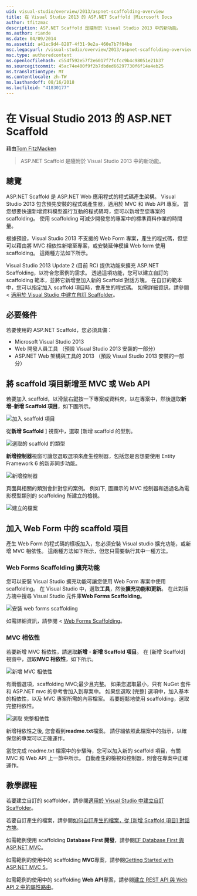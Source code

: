 ```yaml
---
uid: visual-studio/overview/2013/aspnet-scaffolding-overview
title: 在 Visual Studio 2013 的 ASP.NET Scaffold |Microsoft Docs
author: tfitzmac
description: ASP.NET Scaffold 是隨附於 Visual Studio 2013 中的新功能。
ms.author: riande
ms.date: 04/09/2014
ms.assetid: a41ec9d4-8287-4f31-9e2a-460e7b7f04be
msc.legacyurl: /visual-studio/overview/2013/aspnet-scaffolding-overview
msc.type: authoredcontent
ms.openlocfilehash: c554f592e57f2e6017f7fcfcc9b4c98051e21b37
ms.sourcegitcommit: 45ac74e400f9f2b7dbded66297730f6f14a4eb25
ms.translationtype: MT
ms.contentlocale: zh-TW
ms.lasthandoff: 08/16/2018
ms.locfileid: "41830177"
---
```

<a name="aspnet-scaffolding-in-visual-studio-2013"></a>在 Visual Studio 2013 的 ASP.NET Scaffold
====================
藉由[Tom FitzMacken](https://github.com/tfitzmac)

> ASP.NET Scaffold 是隨附於 Visual Studio 2013 中的新功能。


## <a name="overview"></a>總覽

ASP.NET Scaffold 是 ASP.NET Web 應用程式的程式碼產生架構。 Visual Studio 2013 包含預先安裝的程式碼產生器，適用於 MVC 和 Web API 專案。 當您想要快速新增資料模型進行互動的程式碼時，您可以新增至您專案的 scaffolding。 使用 scaffolding 可減少開發您的專案中的標準資料作業的時間量。

根據預設，Visual Studio 2013 不支援的 Web Form 專案，產生的程式碼，但您可以藉由將 MVC 相依性新增至專案，或安裝延伸模組 Web form 使用 scaffolding。 這兩種方法如下所示。

Visual Studio 2013 Update 2 (目前 RC) 提供功能來擴充 ASP.NET Scaffolding，以符合您案例的需求。 透過這項功能，您可以建立自訂的 scaffolding 範本，並將它新增至加入新的 Scaffold 對話方塊。 在自訂的範本中，您可以指定加入 scaffold 項目時，會產生的程式碼。 如需詳細資訊，請參閱 <<c0> [ 適用於 Visual Studio 中建立自訂 Scaffolder](https://go.microsoft.com/fwlink/p/?LinkId=395029)。

## <a name="prerequisites"></a>必要條件

若要使用的 ASP.NET Scaffold，您必須具備：

- Microsoft Visual Studio 2013
- Web 開發人員工具 （預設 Visual Studio 2013 安裝的一部分）
- ASP.NET Web 架構與工具的 2013 （預設 Visual Studio 2013 安裝的一部分）

## <a name="add-a-scaffolded-item-to-mvc-or-web-api"></a>將 scaffold 項目新增至 MVC 或 Web API

若要加入 scaffold，以滑鼠右鍵按一下專案或資料夾，以在專案中，然後選取**新增**–**新增 Scaffold 項目**，如下圖所示。

![加入 scaffold 項目](aspnet-scaffolding-overview/_static/image1.png)

從**新增 Scaffold** ] 視窗中，選取 [新增 scaffold 的型別。

![選取的 scaffold 的類型](aspnet-scaffolding-overview/_static/image2.png)

**新增控制器**視窗可讓您選取選項來產生控制器，包括您是否想要使用 Entity Framework 6 的新非同步功能。

![新增控制器](aspnet-scaffolding-overview/_static/image3.png)

頁面與相關的類別會針對您的案例。 例如下, 圖顯示的 MVC 控制器和透過名為電影模型類別的 scaffolding 所建立的檢視。

![建立的檔案](aspnet-scaffolding-overview/_static/image4.png)

## <a name="add-a-scaffolded-item-to-web-forms"></a>加入 Web Form 中的 scaffold 項目

產生 Web Form 的程式碼的樣板加入，您必須安裝 Visual studio 擴充功能，或新增 MVC 相依性。 這兩種方法如下所示，但您只需要執行其中一種方法。

### <a name="web-forms-scaffolding-extension"></a>Web Forms Scaffolding 擴充功能

您可以安裝 Visual Studio 擴充功能可讓您使用 Web Form 專案中使用 scaffolding。 在 Visual Studio 中，選取**工具**，然後**擴充功能和更新**。 在此對話方塊中搜尋 Visual Studio 元件庫**Web Forms Scaffolding**。

![安裝 web forms scaffolding](aspnet-scaffolding-overview/_static/image5.png)

如需詳細資訊，請參閱 < [Web Forms Scaffolding](https://go.microsoft.com/fwlink/p/?LinkId=396478)。

### <a name="mvc-dependencies"></a>MVC 相依性

若要新增 MVC 相依性，請選取**新增** - **新增 Scaffold 項目**。 在 [新增 Scaffold] 視窗中，選取**MVC 相依性**，如下所示。

![新增 MVC 相依性](aspnet-scaffolding-overview/_static/image6.png)

有兩個選項，scaffolding MVC;最少且完整。 如果您選取最小，只有 NuGet 套件和 ASP.NET mvc 的參考會加入到專案中。 如果您選取 [完整] 選項中，加入基本的相依性，以及 MVC 專案所需的內容檔案。 若要輕鬆地使用 scaffolding，選取 完整相依性。

![選取 完整相依性](aspnet-scaffolding-overview/_static/image7.png)

新增相依性之後, 您會看到**readme.txt**檔案。 請仔細依照此檔案中的指示，以確保您的專案可以正確運作。

當您完成 readme.txt 檔案中的步驟時，您可以加入新的 scaffold 項目，有關 MVC 和 Web API 上一節中所示。 自動產生的檢視和控制器，則會在專案中正確運作。

## <a name="tutorials"></a>教學課程

若要建立自訂的 scaffolder，請參閱[適用於 Visual Studio 中建立自訂 Scaffolder](https://go.microsoft.com/fwlink/p/?LinkId=395029)。

若要自訂產生的檔案，請參閱[如何自訂產生的檔案，從 [新增 Scaffold 項目] 對話方塊](https://blogs.msdn.com/b/webdev/archive/2013/12/26/how-to-customize-the-generated-files-from-the-new-scaffolded-item-dialog.aspx)。

如需範例使用 scaffolding **Database First 開發**，請參閱[EF Database First 與 ASP.NET MVC](../../../mvc/overview/getting-started/database-first-development/setting-up-database.md)。

如需範例的使用中的 scaffolding **MVC**專案，請參閱[Getting Started with ASP.NET MVC 5](../../../mvc/overview/getting-started/introduction/getting-started.md)。

如需範例的使用中的 scaffolding **Web API**專案，請參閱[建立 REST API 與 Web API 2 中的屬性路由](../../../web-api/overview/web-api-routing-and-actions/create-a-rest-api-with-attribute-routing.md)。
